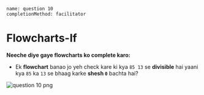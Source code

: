 ```ngMeta
name: question 10
completionMethod: facilitator
```

# Flowcharts-If

**Neeche diye gaye flowcharts ko complete karo:**

- Ek **flowchart** banao jo yeh check kare ki kya `85 13` se **divisible**	 hai yaani kya `85` ka `13` se bhaag karke **shesh `0`** bachta hai?

![question 10 png](https://storage.googleapis.com/ng-curriculum-images/python-flowcharts/if-worksheet/2.11-question10.png)